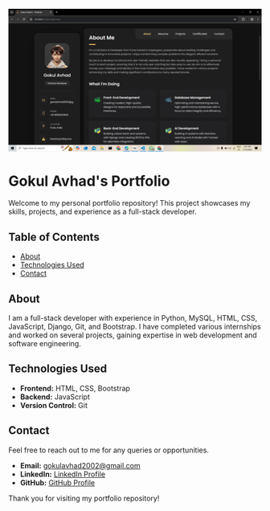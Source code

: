 ![Project 1 Screenshot](img/p1.png)

# Gokul Avhad's Portfolio

Welcome to my personal portfolio repository! This project showcases my skills, projects, and experience as a full-stack developer.

## Table of Contents
- [About](#about)
- [Technologies Used](#technologies-used)
- [Contact](#contact)

## About
I am a full-stack developer with experience in Python, MySQL, HTML, CSS, JavaScript, Django, Git, and Bootstrap. I have completed various internships and worked on several projects, gaining expertise in web development and software engineering.

## Technologies Used
- **Frontend:** HTML, CSS, Bootstrap
- **Backend:** JavaScript
- **Version Control:** Git


## Contact
Feel free to reach out to me for any queries or opportunities.

- **Email:** [gokulavhad2002@gmail.com](mailto:gokulavhad@gmail.com)
- **LinkedIn:** [LinkedIn Profile](https://www.linkedin.com/in/gokul-avhad-052aa7210/)
- **GitHub:** [GitHub Profile](https://github.com/Gokulavhad)

Thank you for visiting my portfolio repository!
